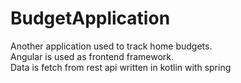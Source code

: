 # BudgetApplication

Another application used to track home budgets.   
Angular is used as frontend framework.  
Data is fetch from rest api written in kotlin with spring
